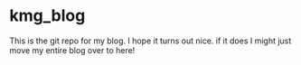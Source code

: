 kmg_blog
========
This is the git repo for my blog. I hope it turns out nice. if it does I might just move my entire blog over to here!

